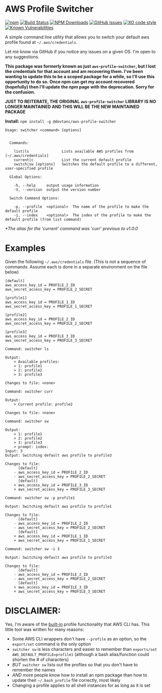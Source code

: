 # AWS Profile Switcher

[![npm](https://img.shields.io/npm/v/@devtanc/aws-profile-switcher.svg)](https://www.npmjs.com/package/@devtanc/aws-profile-switcher)
[![Build Status](https://travis-ci.org/devtanc/aws-profile-switcher.svg?branch=master)](https://travis-ci.org/devtanc/aws-profile-switcher)
[![NPM Downloads](https://img.shields.io/npm/dt/@devtanc/aws-profile-switcher.svg)](https://www.npmjs.com/package/@devtanc/aws-profile-switcher)
[![GitHub issues](https://img.shields.io/github/issues/devtanc/aws-profile-switcher.svg)](https://github.com/devtanc/aws-profile-switcher/issues)
[![XO code style](https://img.shields.io/badge/code_style-XO-5ed9c7.svg)](https://github.com/sindresorhus/xo)
[![Known Vulnerabilities](https://snyk.io/test/github/devtanc/aws-profile-switcher/badge.svg)](https://snyk.io/test/github/devtanc/aws-profile-switcher)

A simple command line utility that allows you to switch your default aws profile found at `~/.aws/credentials`.

Let me know via GitHub if you notice any issues on a given OS. I'm open to any suggestions.

**This package was formerly known as just `aws-profile-switcher`, but I lost the credentials for that account and am recovering them. I've been wanting to update this to be a scoped package for a while, so I'll use this opportunity to do so. Once npm can get my account recovered (hopefully) then I'll update the npm page with the deprecation. Sorry for the confusion.**

**JUST TO REITERATE, THE ORIGINAL `aws-profile-switcher` LIBRARY IS NO LONGER MAINTAINED AND THIS WILL BE THE NEW MAINTAINED PACKAGE**

**Install:** `npm install -g @devtanc/aws-profile-switcher`

```
Usage: switcher <command> [options]


  Commands:

    list|ls               Lists available AWS profiles from [~/.aws/credentials]
    current|c             List the current default profile
    switch|sw [options]   Switches the default profile to a different, user-specified profile

  Global Options:

    -h, --help     output usage information
    -V, --version  output the version number

  Switch Command Options:

    -p, --profile  <optional>  The name of the profile to make the default profile
    -i, --index    <optional>  The index of the profile to make the default profile (from list command)
```

_\*The alias for the 'current' command was 'curr' previous to v1.0.0_

# Examples

Given the following `~/.aws/credentials` file. (This is not a sequence of commands. Assume each is done in a separate environment on the file below)

```
[default]
aws_access_key_id = PROFILE_2_ID
aws_secret_access_key = PROFILE_2_SECRET

[profile1]
aws_access_key_id = PROFILE_1_ID
aws_secret_access_key = PROFILE_1_SECRET

[profile2]
aws_access_key_id = PROFILE_2_ID
aws_secret_access_key = PROFILE_2_SECRET

[profile3]
aws_access_key_id = PROFILE_3_ID
aws_secret_access_key = PROFILE_3_SECRET
```

```
Command: switcher ls

Output:
	> Available profiles:
	> 1: profile1
	> 2: profile2
	> 3: profile3

Changes to file: <none>
```

```
Command: switcher curr

Output:
	> Current profile: profile2

Changes to file: <none>
```

```
Command: switcher sw

Output:
	> 1: profile1
	> 2: profile2
	> 3: profile3
	> prompt: index:
Input: 3
Output: Switching default aws profile to profile3

Changes to file:
	  [default]
	- aws_access_key_id = PROFILE_2_ID
	- aws_secret_access_key = PROFILE_2_SECRET
	  [default]
	+ aws_access_key_id = PROFILE_3_ID
	+ aws_secret_access_key = PROFILE_3_SECRET
```

```
Command: switcher sw -p profile1

Output: Switching default aws profile to profile1

Changes to file:
	  [default]
	- aws_access_key_id = PROFILE_2_ID
	- aws_secret_access_key = PROFILE_2_SECRET
	  [default]
	+ aws_access_key_id = PROFILE_1_ID
	+ aws_secret_access_key = PROFILE_1_SECRET
```

```
Command: switcher sw -i 3

Output: Switching default aws profile to profile3

Changes to file:
	  [default]
	- aws_access_key_id = PROFILE_2_ID
	- aws_secret_access_key = PROFILE_2_SECRET
	  [default]
	+ aws_access_key_id = PROFILE_3_ID
	+ aws_secret_access_key = PROFILE_3_SECRET
```

# DISCLAIMER:

Yes, I'm aware of the [built-in](http://docs.aws.amazon.com/cli/latest/userguide/cli-chap-getting-started.html#using-profiles) profile functionality that AWS CLI has. This little tool was written for many reasons:

- Some AWS CLI wrappers don't have `--profile` as an option, so the `export/set` command is the only option
- `switcher sw` is less characters and easier to remember than `exports/set AWS_DEFAULT_PROFILE=profile1` (although a bash alias/function could shorten the # of characters)
- _BUT_ `switcher sw` lists out the profiles so that you don't have to remember the names
- _AND_ more people know how to install an npm package than how to update their `~/.bash_profile` file correctly, most likely
- Changing a profile applies to all shell instances for as long as it is set
